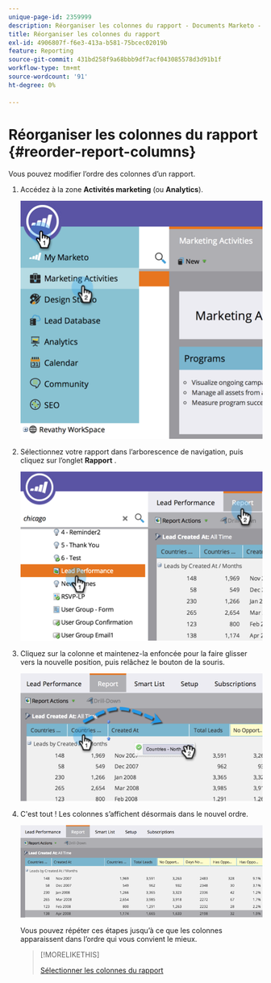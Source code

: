 ```yaml
---
unique-page-id: 2359999
description: Réorganiser les colonnes du rapport - Documents Marketo - Documentation du produit
title: Réorganiser les colonnes du rapport
exl-id: 4906807f-f6e3-413a-b581-75bcec02019b
feature: Reporting
source-git-commit: 431bd258f9a68bbb9df7acf043085578d3d91b1f
workflow-type: tm+mt
source-wordcount: '91'
ht-degree: 0%

---
```


# Réorganiser les colonnes du rapport {#reorder-report-columns}

Vous pouvez modifier l’ordre des colonnes d’un rapport.

1. Accédez à la zone **Activités marketing** (ou **Analytics**).

   ![](assets/image2014-9-16-10-3a50-3a27.png)

1. Sélectionnez votre rapport dans l’arborescence de navigation, puis cliquez sur l’onglet **Rapport** .

   ![](assets/image2014-9-16-10-3a50-3a31.png)

1. Cliquez sur la colonne et maintenez-la enfoncée pour la faire glisser vers la nouvelle position, puis relâchez le bouton de la souris.

   ![](assets/image2014-9-16-10-3a50-3a34.png)

1. C&#39;est tout ! Les colonnes s’affichent désormais dans le nouvel ordre.

   ![](assets/image2014-9-16-10-3a50-3a37.png)

   Vous pouvez répéter ces étapes jusqu’à ce que les colonnes apparaissent dans l’ordre qui vous convient le mieux.

   >[!MORELIKETHIS]
   >
   >[Sélectionner les colonnes du rapport](/help/marketo/product-docs/reporting/basic-reporting/editing-reports/select-report-columns.md)
